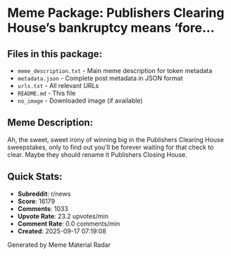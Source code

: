# Meme Package: Publishers Clearing House’s bankruptcy means ‘fore...

## Files in this package:
- `meme_description.txt` - Main meme description for token metadata
- `metadata.json` - Complete post metadata in JSON format
- `urls.txt` - All relevant URLs
- `README.md` - This file
- `no_image` - Downloaded image (if available)

## Meme Description:
Ah, the sweet, sweet irony of winning big in the Publishers Clearing House sweepstakes, only to find out you'll be forever waiting for that check to clear. Maybe they should rename it Publishers Closing House.

## Quick Stats:
- **Subreddit**: r/news
- **Score**: 16179
- **Comments**: 1033
- **Upvote Rate**: 23.2 upvotes/min
- **Comment Rate**: 0.0 comments/min
- **Created**: 2025-09-17 07:19:08

Generated by Meme Material Radar
